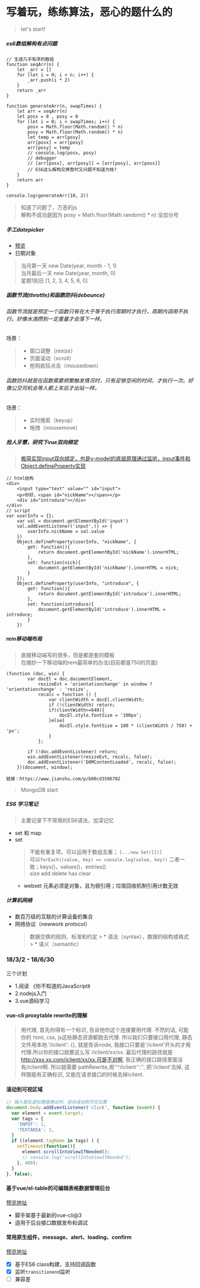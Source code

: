 # 写着玩，练练算法，恶心的题什么的
>  
>let's start!
>  

##### es6数组解构有点问题
```
// 生成几乎有序的数组
function seqArr(n) {
    let _arr = []
    for (let i = 0; i < n; i++) {
        _arr.push(i * 2)
    }
    return _arr
}

function generateArr(n, swapTimes) {
    let arr = seqArr(n)
    let posx = 0 , posy = 0
    for (let i = 0; i < swapTimes; i++) {
        posx = Math.floor(Math.random() * n)
        posy = Math.floor(Math.random() * n)
        let temp = arr[posy]
        arr[posx] = arr[posy]
        arr[posy] = temp
        // console.log(posx, posy)
        // debugger
        // [arr[posx], arr[posy]] = [arr[posy], arr[posx]]
        // ES6这么解构交换暂时又问题不知道为啥?
    }
    return arr
}

console.log(generateArr(10, 2))
```
> 知道了问题了，万恶的js  
> 解构不成功是因为 posy = Math.floor(Math.random() * n) 没加分号

##### 手工datepicker
* [预览](https://zouhangwithsweet.github.io/xiezhewan/)
* 日期对象
> 当月第一天 new Date(year, month - 1, 1)  
> 当月最后一天 new Date(year, month, 0)  
> 星期1到日 [1, 2, 3, 4, 5, 6, 0]  
##### 函数节流(throttle)和函数防抖(debounce)

###### 函数节流就是预定一个函数只有在大于等于执行周期时才执行，周期内调用不执行。好像水滴攒到一定重量才会落下一样。
场景：
> * 窗口调整（resize）  
> * 页面滚动（scroll）  
> * 抢购疯狂点击（mousedown）  

###### 函数防抖就是在函数需要频繁触发情况时，只有足够空闲的时间，才执行一次。好像公交司机会等人都上车后才出站一样。
场景：
> * 实时搜索（keyup）  
> * 拖拽（mousemove）  

##### 拾人牙慧，研究下vue双向绑定
> [极简实现input双向绑定，也是v-model的底层原理通过监听，input事件和Object.defineProperty实现](https://zouhangwithsweet.github.io/xiezhewan/easy.html)
```
// html结构
<div>
    <input type="text" value="" id="input">
    <p>你好，<span id="nickName"></span></p>
    <div id="introduce"></div>
</div>
// script
var userInfo = {};
    var val = document.getElementById('input')
    val.addEventListener('input',() => {
        userInfo.nickName = val.value
    })
    Object.defineProperty(userInfo, "nickName", {
        get: function(){
            return document.getElementById('nickName').innerHTML;
        },
        set: function(nick){
            document.getElementById('nickName').innerHTML = nick;
        }
    });
    Object.defineProperty(userInfo, "introduce", {
        get: function(){
            return document.getElementById('introduce').innerHTML;
        },
        set: function(introduce){
            document.getElementById('introduce').innerHTML = introduce;
        }
    })
```
##### rem移动端布局

> 直接移动端写的很多，但是都是套的模板  
> 在摘抄一下移动端的rem最简单的办法(目前都是750的页面)
```
(function (doc, win) {
        var docEl = doc.documentElement,
            resizeEvt = 'orientationchange' in window ? 'orientationchange' : 'resize',
            recalc = function () {
                var clientWidth = docEl.clientWidth;
                if (!clientWidth) return;
                if(clientWidth>=640){
                    docEl.style.fontSize = '100px';
                }else{
                    docEl.style.fontSize = 100 * (clientWidth / 750) + 'px';
                }
            };

        if (!doc.addEventListener) return;
        win.addEventListener(resizeEvt, recalc, false);
        doc.addEventListener('DOMContentLoaded', recalc, false);
    })(document, window);

链接：https://www.jianshu.com/p/b00cd3506782
```
> MongoDB start

##### ES6 学习笔记
> 主要记录下不常用的ES6语法，加深记忆

* set 和 map  
 * set
    > 不能有重复项，可以运用于数组去重； `[...new Set([])]`  
    > 可以`forEach((value, key) => console.log(value, key))` 二者一致；keys()，values()，entries()  
    > size add delete has clear
    * webset 元素必须是对象，且为弱引用；垃圾回收机制引用计数无效

##### 计算机网络
* 数百万级的互联的计算设备的集合
* 网络协议（newwork protocol）
    > 数据交换的规则、标准和约定
        > * 语法（syntax），数据的结构或格式
        > * 语义（semantic）

### 18/3/2 - 18/6/30
三个计划
* 1.阅读 《你不知道的JavaScript》
* 2.nodejs入门
* 3.vue源码学习

#### vue-cli proxytable rewrite的理解
> 用代理, 首先你得有一个标识, 告诉他你这个连接要用代理. 不然的话, 可能你的 html, css, js这些静态资源都跑去代理. 所以我们只要接口用代理, 静态文件用本地.'/iclient': {}, 就是告诉node, 我接口只要是'/iclient'开头的才用代理.所以你的接口就要这么写 /iclient/xx/xx. 最后代理的路径就是 http://xxx.xx.com/iclient/xx/xx.可是不对啊, 我正确的接口路径里面没有/iclient啊. 所以就需要 pathRewrite,用''^/iclient'':'', 把'/iclient'去掉, 这样既能有正确标识, 又能在请求接口的时候去掉iclient.

#### 滚动到可视区域


```JavaScript
// 输入框在虚拟键盘弹出时，自动滚动到可见位置
document.body.addEventListener('click', function (event) {
  var element = event.target;
  var tags = {
    'INPUT': 1,
    'TEXTAREA': 1,
  }
  if ((element.tagName in tags) ) {
    setTimeout(function(){
      element.scrollIntoViewIfNeeded();
      // console.log('scrollIntoViewIfNeeded');
    }, 400);
  }
}, false);
```

#### 基于vue/el-table的可编辑表格数据管理后台

[预览地址](https://zouhangwithsweet.github.io/xiezhewan/editTable/#/dataflow)

- 脚手架基于最新的vue-cli@3
- 适用于后台接口数据发布和调试

#### 常用原生组件，message、alert、loading、confirm
[预览地址](https://zouhangwithsweet.github.io/xiezhewan/componentsCls/)
- [x] 基于ES6 class构建，支持回调函数
- [x] 监听`transitionend`监听
- [ ] 兼容差